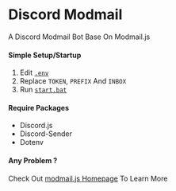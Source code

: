 # Discord Modmail
A Discord Modmail Bot Base On Modmail.js 

#### Simple Setup/Startup

1. Edit [`.env`](./.env)
2. Replace `TOKEN`, `PREFIX` And `INBOX`
3. Run [`start.bat`](./start.bat)

#### Require Packages

- Discord.js
- Discord-Sender
- Dotenv 

#### Any Problem ?

Check Out [modmail.js Homepage](https://github.com/modmail.js) To Learn More
